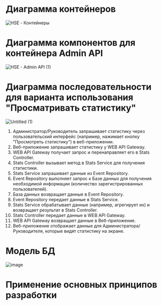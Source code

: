 # Диаграмма контейнеров
![HSE - Контейнеры](https://github.com/user-attachments/assets/88e2b1f8-1e41-4a89-b9bc-9e12428e87bf)
# Диаграмма компонентов для контейнера Admin API
![HSE - Admin API (1)](https://github.com/user-attachments/assets/41e7ce53-0aa3-454d-a161-e81f002e3ae4)
# Диаграмма последовательности для варианта использования "Просматривать статистику"
![Untitled (1)](https://github.com/user-attachments/assets/c46bff5f-2886-41ea-bf7a-0e8d3d8982a5)
1. Администратор/Руководитель запрашивает статистику через пользовательский интерфейс (например, нажимает кнопку "Просмотреть статистику") в веб-приложении.
2. Веб-приложение запрашивает статистику у WEB API Gateway.
3. WEB API Gateway получает запрос и перенаправляет его в Stats Controller.
4. Stats Controller вызывает метод в Stats Service для получения статистики.
5. Stats Service запрашивает данные из Event Repository.
6. Event Repository выполняет запрос к Базе данных для получения необходимой информации (количество зарегистрированных пользователей).
7. База данных возвращает данные в Event Repository.
8. Event Repository передает данные в Stats Service.
9. Stats Service обрабатывает данные (например, агрегирует их) и возвращает результат в Stats Controller.
10. Stats Controller передает данные в WEB API Gateway.
11. WEB API Gateway возвращает данные в Веб-приложение.
12. Веб-приложение отображает данные для Администратора/Руководителя, которые видят статистику на экране.
# Модель БД
![image](https://github.com/user-attachments/assets/18619366-ca1b-41d8-8b46-422dc913218b)
# Применение основных принципов разработки
